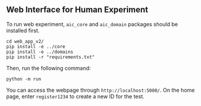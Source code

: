 ## Web Interface for Human Experiment

To run web experiment, `aic_core` and `aic_domain` packages should be installed first.

```
cd web_app_v2/
pip install -e ../core
pip install -e ../domains
pip install -r "requirements.txt"
```

Then, run the following command:

```
python -m run
```

You can access the webpage through `http://localhost:5000/`. On the home page, enter `register1234` to create a new ID for the test.
